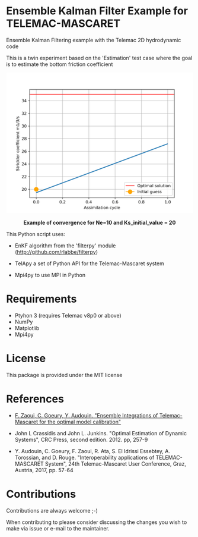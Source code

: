 Ensemble Kalman Filter Example for TELEMAC-MASCARET
===================================================

Ensemble Kalman Filtering example with the Telemac 2D hydrodynamic code

This is a twin experiment based on the 'Estimation' test case where the goal
    is to estimate the bottom friction coefficient

<p align="center">
  <img src="./doc/enk.gif" width="800"/>
</p>
<p align="center">
   <b>Example of convergence for Ne=10 and Ks_initial_value = 20</b>
</p>

This Python script uses:
* EnKF algorithm from the 'filterpy' module (http://github.com/rlabbe/filterpy)

* TelApy a set of Python API for the Telemac-Mascaret system

* Mpi4py to use MPI in Python

Requirements
============

- Ptyhon 3 (requires Telemac v8p0 or above)
- NumPy
- Matplotlib
- Mpi4py

License
=======

This package is provided under the MIT license

References
==========

- [F. Zaoui, C. Goeury, Y. Audouin. "Ensemble Integrations of Telemac-Mascaret for the optimal model calibration"](https://hal.archives-ouvertes.fr/hal-01908756)

- John L Crassidis and John L. Junkins. "Optimal Estimation of
Dynamic Systems", CRC Press, second edition. 2012. pp, 257-9

- Y. Audouin, C. Goeury, F. Zaoui, R. Ata, S. El Idrissi Essebtey,
A. Torossian, and D. Rouge. "Interoperability applications of
TELEMAC-MASCARET System", 24th Telemac-Mascaret User Conference,
Graz, Austria, 2017, pp. 57-64

Contributions
=============

Contributions are always welcome ;-)

When contributing to please consider discussing the changes you wish to make via issue or e-mail to the maintainer.
